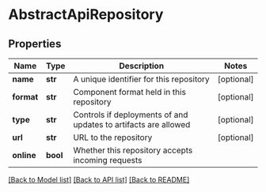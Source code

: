 # AbstractApiRepository

## Properties
Name | Type | Description | Notes
------------ | ------------- | ------------- | -------------
**name** | **str** | A unique identifier for this repository | [optional] 
**format** | **str** | Component format held in this repository | [optional] 
**type** | **str** | Controls if deployments of and updates to artifacts are allowed | [optional] 
**url** | **str** | URL to the repository | [optional] 
**online** | **bool** | Whether this repository accepts incoming requests | 

[[Back to Model list]](../README.md#documentation-for-models) [[Back to API list]](../README.md#documentation-for-api-endpoints) [[Back to README]](../README.md)

